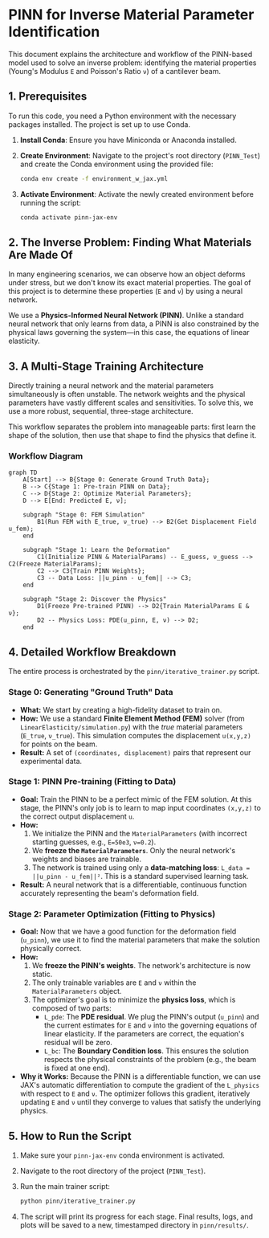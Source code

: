 # PINN for Inverse Material Parameter Identification

This document explains the architecture and workflow of the PINN-based model used to solve an inverse problem: identifying the material properties (Young's Modulus `E` and Poisson's Ratio `ν`) of a cantilever beam.

## 1. Prerequisites

To run this code, you need a Python environment with the necessary packages installed. The project is set up to use Conda.

1. **Install Conda**: Ensure you have Miniconda or Anaconda installed.
2. **Create Environment**: Navigate to the project's root directory (`PINN_Test`) and create the Conda environment using the provided file:

    ```bash
    conda env create -f environment_w_jax.yml
    ```

3. **Activate Environment**: Activate the newly created environment before running the script:

    ```bash
    conda activate pinn-jax-env
    ```

## 2. The Inverse Problem: Finding What Materials Are Made Of

In many engineering scenarios, we can observe how an object deforms under stress, but we don't know its exact material properties. The goal of this project is to determine these properties (`E` and `ν`) by using a neural network.

We use a **Physics-Informed Neural Network (PINN)**. Unlike a standard neural network that only learns from data, a PINN is also constrained by the physical laws governing the system—in this case, the equations of linear elasticity.

## 3. A Multi-Stage Training Architecture

Directly training a neural network and the material parameters simultaneously is often unstable. The network weights and the physical parameters have vastly different scales and sensitivities. To solve this, we use a more robust, sequential, three-stage architecture.

This workflow separates the problem into manageable parts: first learn the shape of the solution, then use that shape to find the physics that define it.

### Workflow Diagram

```mermaid
graph TD
    A[Start] --> B{Stage 0: Generate Ground Truth Data};
    B --> C{Stage 1: Pre-train PINN on Data};
    C --> D{Stage 2: Optimize Material Parameters};
    D --> E[End: Predicted E, ν];

    subgraph "Stage 0: FEM Simulation"
        B1(Run FEM with E_true, ν_true) --> B2(Get Displacement Field u_fem);
    end

    subgraph "Stage 1: Learn the Deformation"
        C1(Initialize PINN & MaterialParams) -- E_guess, ν_guess --> C2(Freeze MaterialParams);
        C2 --> C3{Train PINN Weights};
        C3 -- Data Loss: ||u_pinn - u_fem|| --> C3;
    end

    subgraph "Stage 2: Discover the Physics"
        D1(Freeze Pre-trained PINN) --> D2{Train MaterialParams E & ν};
        D2 -- Physics Loss: PDE(u_pinn, E, ν) --> D2;
    end
```

## 4. Detailed Workflow Breakdown

The entire process is orchestrated by the `pinn/iterative_trainer.py` script.

### Stage 0: Generating "Ground Truth" Data

- **What:** We start by creating a high-fidelity dataset to train on.
- **How:** We use a standard **Finite Element Method (FEM)** solver (from `LinearElasticity/simulation.py`) with the *true* material parameters (`E_true`, `ν_true`). This simulation computes the displacement `u(x,y,z)` for points on the beam.
- **Result:** A set of `(coordinates, displacement)` pairs that represent our experimental data.

### Stage 1: PINN Pre-training (Fitting to Data)

- **Goal:** Train the PINN to be a perfect mimic of the FEM solution. At this stage, the PINN's only job is to learn to map input coordinates `(x,y,z)` to the correct output displacement `u`.
- **How:**
    1. We initialize the PINN and the `MaterialParameters` (with incorrect starting guesses, e.g., `E=50e3`, `ν=0.2`).
    2. We **freeze the `MaterialParameters`**. Only the neural network's weights and biases are trainable.
    3. The network is trained using only a **data-matching loss**: `L_data = ||u_pinn - u_fem||²`. This is a standard supervised learning task.
- **Result:** A neural network that is a differentiable, continuous function accurately representing the beam's deformation field.

### Stage 2: Parameter Optimization (Fitting to Physics)

- **Goal:** Now that we have a good function for the deformation field (`u_pinn`), we use it to find the material parameters that make the solution physically correct.
- **How:**
    1. We **freeze the PINN's weights**. The network's architecture is now static.
    2. The only trainable variables are `E` and `ν` within the `MaterialParameters` object.
    3. The optimizer's goal is to minimize the **physics loss**, which is composed of two parts:
        - `L_pde`: The **PDE residual**. We plug the PINN's output (`u_pinn`) and the current estimates for `E` and `ν` into the governing equations of linear elasticity. If the parameters are correct, the equation's residual will be zero.
        - `L_bc`: The **Boundary Condition loss**. This ensures the solution respects the physical constraints of the problem (e.g., the beam is fixed at one end).
- **Why it Works:** Because the PINN is a differentiable function, we can use JAX's automatic differentiation to compute the gradient of the `L_physics` with respect to `E` and `ν`. The optimizer follows this gradient, iteratively updating `E` and `ν` until they converge to values that satisfy the underlying physics.

## 5. How to Run the Script

1. Make sure your `pinn-jax-env` conda environment is activated.
2. Navigate to the root directory of the project (`PINN_Test`).
3. Run the main trainer script:

    ```bash
    python pinn/iterative_trainer.py
    ```

4. The script will print its progress for each stage. Final results, logs, and plots will be saved to a new, timestamped directory in `pinn/results/`.
